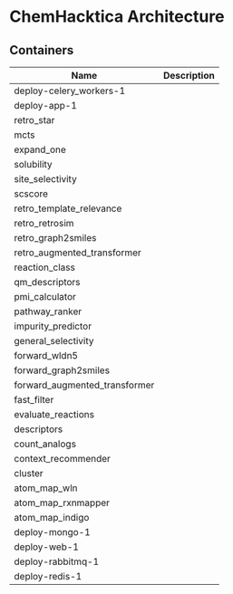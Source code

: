 # ChemHacktica Architecture

## Containers

| Name                          | Description |
| ----------------------------- | ----------- |
| deploy-celery_workers-1       |             |
| deploy-app-1                  |             |
| retro_star                    |             |
| mcts                          |             |
| expand_one                    |             |
| solubility                    |             |
| site_selectivity              |             |
| scscore                       |             |
| retro_template_relevance      |             |
| retro_retrosim                |             |
| retro_graph2smiles            |             |
| retro_augmented_transformer   |             |
| reaction_class                |             |
| qm_descriptors                |             |
| pmi_calculator                |             |
| pathway_ranker                |             |
| impurity_predictor            |             |
| general_selectivity           |             |
| forward_wldn5                 |             |
| forward_graph2smiles          |             |
| forward_augmented_transformer |             |
| fast_filter                   |             |
| evaluate_reactions            |             |
| descriptors                   |             |
| count_analogs                 |             |
| context_recommender           |             |
| cluster                       |             |
| atom_map_wln                  |             |
| atom_map_rxnmapper            |             |
| atom_map_indigo               |             |
| deploy-mongo-1                |             |
| deploy-web-1                  |             |
| deploy-rabbitmq-1             |             |
| deploy-redis-1                |             |
